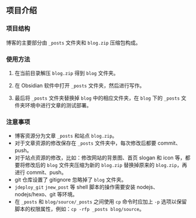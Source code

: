 ## 项目介绍

### 项目结构

博客的主要部分由 `_posts` 文件夹和 `blog.zip` 压缩包构成。

### 使用方法

1. 在当前目录解压 `blog.zip` 得到 `blog` 文件夹。

2. 在 Obsidian 软件中打开 `_posts` 文件夹，然后进行写作。

3. 最后将 `_posts` 文件夹替换掉 `blog` 中的相应文件夹，在 `blog` 下的 `_posts` 文件夹环境中进行文章的测试部署。 

### 注意事项

- 博客资源分为文章 `_posts` 和站点 `blog.zip`。
- 对于文章资源的修改保存在 `_posts` 文件夹中，每次修改后都要 commit、push。
- 对于站点资源的修改，比如：修改网站的背景图、首页 slogan 和 icon 等，都要将修改后的 `blog` 文件夹压缩为新的 `blog.zip` 替换掉原来的 `blog.zip`，再进行 commit、push。
- git 仓库设置了 gitignore 忽略掉了 `blog` 文件夹。
- `jdeploy_git` `jnew_post` 等 shell 脚本的操作需要安装 nodejs、nodejs/hexo、git 等环境。
- 在 `_posts` 和 `blog/source/_posts` 之间使用 `cp` 命令时应加上 `-p` 选项以保留脚本的权限属性，例如：`cp -rfp _posts blog/source`。
